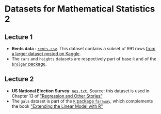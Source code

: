# Datasets for Mathematical Statistics 2

## Lecture 1

* **Rents data** : [`rents.csv`](https://raw.githubusercontent.com/mirkosignorelli/Teaching/main/MathStat2/rents.csv). 
This dataset contains a subset of 991 rows [from a larger dataset posted on Kaggle](https://www.kaggle.com/rkb0023/houserentpredictiondataset).
* The `cars` and `heights` datasets are respectively part of base `R` and of the [`brolgar` package](https://cran.r-project.org/web/packages/brolgar/index.html).

## Lecture 2

* **US National Election Survey**: [`nes.txt`](https://raw.githubusercontent.com/avehtari/ROS-Examples/535210007acc89087323ff71019c16f1771b3c5e/NES/data/nes.txt). Source: this dataset is used in Chapter 13 of ["Regression and Other Stories"](https://avehtari.github.io/ROS-Examples/)
* The `gala` dataset is part of the [`R` package `faraway`](https://cran.r-project.org/web/packages/faraway/index.html), which complements the book ["Extending the Linear Model with R"](https://julianfaraway.github.io/faraway/ELM/)
